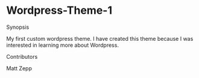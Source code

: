 # Wordpress-Theme-1
Synopsis

My first custom wordpress theme.  I have created this theme because I was interested in learning more about Wordpress.


Contributors

Matt Zepp
